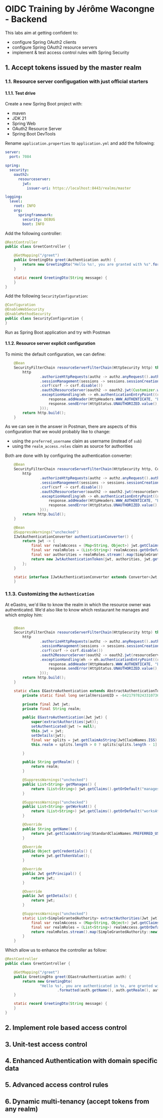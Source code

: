 # OIDC Training by Jérôme Wacongne - Backend
This labs aim at getting confident to:
- configure Spring OAuth2 clients
- configure Spring OAuth2 resource servers
- implement & test access control rules with Spring Security

## 1. Accept tokens issued by the master realm

### 1.1. Resource server configugation with just official starters
#### 1.1.1. Test drive
Create a new Spring Boot project with:
- maven
- JDK 21
- Spring Web
- OAuth2 Resource Server
- Spring Boot DevTools

Rename `application.properties` to `application.yml` and add the following:
```yaml
server:
  port: 7084

spring:
  security:
    oauth2:
      resourceserver:
        jwt:
          issuer-uri: https://localhost:8443/realms/master

logging:
  level:
    root: INFO
    org:
      springframework:
        security: DEBUG
        boot: INFO
```

Add the following controller:
```java
@RestController
public class GreetController {

	@GetMapping("/greet")
	public GreetingDto greet(Authentication auth) {
		return new GreetingDto("Hello %s!, you are granted with %s".formatted(auth.getName(), auth.getAuthorities()));
	}

	static record GreetingDto(String message) {
	}
}
```

Add the following `SecurityConfiguration`:
```java
@Configuration
@EnableWebSecurity
@EnableMethodSecurity
public class SecurityConfiguration {
}
```

Run as Spring Boot application and try with Postman

#### 1.1.2. Resource server explicit configuration
To mimic the default configuration, we can define:
```java
	@Bean
	SecurityFilterChain resourceServerFilterChain(HttpSecurity http) throws Exception {
		http
				.authorizeHttpRequests(authz -> authz.anyRequest().authenticated())
				.sessionManagement(sessions -> sessions.sessionCreationPolicy(SessionCreationPolicy.STATELESS))
				.csrf(csrf -> csrf.disable())
				.oauth2ResourceServer(oauth2 -> oauth2.jwt(Customizer.withDefaults()))
				.exceptionHandling(eh -> eh.authenticationEntryPoint((request, response, authException) -> {
					response.addHeader(HttpHeaders.WWW_AUTHENTICATE, "Bearer realm=\"Restricted Content\"");
					response.sendError(HttpStatus.UNAUTHORIZED.value(), HttpStatus.UNAUTHORIZED.getReasonPhrase());
				}));
		return http.build();
	}
```

As we can see in the answer in Postman, there are aspects of this configuration that we would probably like to change:
- using the `preferred_username` claim as username (instead of `sub`)
- using the `realm_access.roles` claim as source for authorities

Both are done with by configuring the authentication converter:
```java
	@Bean
	SecurityFilterChain resourceServerFilterChain(HttpSecurity http, Converter<Jwt, AbstractAuthenticationToken> authenticationConverter) throws Exception {
		http
				.authorizeHttpRequests(authz -> authz.anyRequest().authenticated())
				.sessionManagement(sessions -> sessions.sessionCreationPolicy(SessionCreationPolicy.STATELESS))
				.csrf(csrf -> csrf.disable())
				.oauth2ResourceServer(oauth2 -> oauth2.jwt(resourceServer -> resourceServer.jwtAuthenticationConverter(authenticationConverter)))
				.exceptionHandling(eh -> eh.authenticationEntryPoint((request, response, authException) -> {
					response.addHeader(HttpHeaders.WWW_AUTHENTICATE, "Bearer realm=\"Restricted Content\"");
					response.sendError(HttpStatus.UNAUTHORIZED.value(), HttpStatus.UNAUTHORIZED.getReasonPhrase());
				}));
		return http.build();
	}

	@Bean
	@SuppressWarnings("unchecked")
	IJwtAuthenticationConverter authenticationConverter() {
		return jwt -> {
			final var realmAccess = (Map<String, Object>) jwt.getClaims().getOrDefault("realm_access", Map.of());
			final var realmRoles = (List<String>) realmAccess.getOrDefault("roles", List.of());
			final var authorities = realmRoles.stream().map(SimpleGrantedAuthority::new).toList();
			return new JwtAuthenticationToken(jwt, authorities, jwt.getClaimAsString(StandardClaimNames.PREFERRED_USERNAME));
		};
	}

	static interface IJwtAuthenticationConverter extends Converter<Jwt, AbstractAuthenticationToken> {
	}
```

### 1.1.3. Customizing the `Authentication`
At eGastro, we'd like to know the realm in which the resource owner was authenticated. We'd also like to know which restaurant he manages and which employ him:
```java

	@Bean
	SecurityFilterChain resourceServerFilterChain(HttpSecurity http) throws Exception {
		http
				.authorizeHttpRequests(authz -> authz.anyRequest().authenticated())
				.sessionManagement(sessions -> sessions.sessionCreationPolicy(SessionCreationPolicy.STATELESS))
				.csrf(csrf -> csrf.disable())
				.oauth2ResourceServer(oauth2 -> oauth2.jwt(resourceServer -> resourceServer.jwtAuthenticationConverter(EGastroAuthentication::new)))
				.exceptionHandling(eh -> eh.authenticationEntryPoint((request, response, authException) -> {
					response.addHeader(HttpHeaders.WWW_AUTHENTICATE, "Bearer realm=\"Restricted Content\"");
					response.sendError(HttpStatus.UNAUTHORIZED.value(), HttpStatus.UNAUTHORIZED.getReasonPhrase());
				}));
		return http.build();
	}

	static class EGastroAuthentication extends AbstractAuthenticationToken {
		private static final long serialVersionUID = -6421797824331073601L;

		private final Jwt jwt;
		private final String realm;

		public EGastroAuthentication(Jwt jwt) {
			super(extractAuthorities(jwt));
			setAuthenticated(jwt != null);
			this.jwt = jwt;
			setDetails(jwt);
			final var splits = jwt.getClaimAsString(JwtClaimNames.ISS).split("/");
			this.realm = splits.length > 0 ? splits[splits.length - 1] : null;

		}

		public String getRealm() {
			return realm;
		}

		@SuppressWarnings("unchecked")
		public List<String> getManages() {
			return (List<String>) jwt.getClaims().getOrDefault("manages", List.of());
		}

		@SuppressWarnings("unchecked")
		public List<String> getWorksAt() {
			return (List<String>) jwt.getClaims().getOrDefault("worksAt", List.of());
		}

		@Override
		public String getName() {
			return jwt.getClaimAsString(StandardClaimNames.PREFERRED_USERNAME);
		}

		@Override
		public Object getCredentials() {
			return jwt.getTokenValue();
		}

		@Override
		public Jwt getPrincipal() {
			return jwt;
		}

		@Override
		public Jwt getDetails() {
			return jwt;
		}

		@SuppressWarnings("unchecked")
		static List<SimpleGrantedAuthority> extractAuthorities(Jwt jwt) {
			final var realmAccess = (Map<String, Object>) jwt.getClaims().getOrDefault("realm_access", Map.of());
			final var realmRoles = (List<String>) realmAccess.getOrDefault("roles", List.of());
			return realmRoles.stream().map(SimpleGrantedAuthority::new).toList();
		}
	}
```

Which allow us to enhance the controller as follow:
```java
@RestController
public class GreetController {

	@GetMapping("/greet")
	public GreetingDto greet(EGastroAuthentication auth) {
		return new GreetingDto(
				"Hello %s!, you are authenticated in %s, are granted with %s, manage %s and work at %s"
						.formatted(auth.getName(), auth.getRealm(), auth.getAuthorities(), auth.getManages(), auth.getWorksAt()));
	}

	static record GreetingDto(String message) {
	}
}
```

## 2. Implement role based access control

## 3. Unit-test access control

## 4. Enhanced Authentication with domain specific data

## 5. Advanced access control rules

## 6. Dynamic multi-tenancy (accept tokens from any realm)
